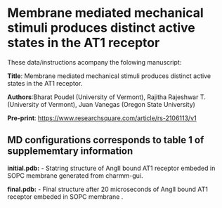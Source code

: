 # Membrane mediated mechanical stimuli produces distinct active states in the AT1 receptor

These data/instructions acompany the folowing manuscript: <br>

**Title**: Membrane mediated mechanical stimuli produces distinct active states in the AT1 receptor.<br>

**Authors**:Bharat Poudel (University of Vermont), Rajitha Rajeshwar T. (University of Vermont), Juan Vanegas (Oregon State University)<br>

**Pre-print**: https://www.researchsquare.com/article/rs-2106113/v1 <br>


## MD configurations corresponds to table 1 of supplememtary information


**initial.pdb:** - Statring structure  of AngII bound AT1 receptor embeded in SOPC membrane  generated from charmm-gui.<br> 

**final.pdb:** - Final structure after 20 microseconds of AngII bound AT1 receptor embeded in SOPC membrane .<br>

